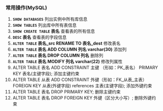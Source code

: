### 常用操作(MySQL)
1. **``SHOW DATABASES``** 列出实例中所有库信息
2. **``SHOW TABLES``** 列出库中所有表信息
3. **``SHOW CREATE TABLE`` 表名** 查看表的所有信息
4. **``DESC`` 表名** 查看表的字段信息
5. **``ALTER TABLE`` 表名_src RENAME TO 表名_dest** 修改表名
6. **``ALTER TABLE`` 表名 ADD COLUMN 列名 varchar(30)** 添加列
7. **``ALTER TABLE`` 表名 DROP COLUMN 列名** 删除列
8. **``ALTER TABLE`` 表名 MODIFY 列名 varchar(22)** 修改列属性
9. ALTER TABLE 表名 ADD CONSTRAINT 主键 （形如：PK_表名） PRIMARY KEY 表名(主键字段); 添加主键约束
10. ALTER TABLE 从表 ADD CONSTRAINT 外键（形如：FK_从表_主表） FOREIGN KEY 从表(外键字段) references 主表(主键字段); 添加外键约束
11. ALTER TABLE 表名 DROP PRIMARY KEY; 删除主键约束
12. ALTER TABLE 表名 DROP FOREIGN KEY 外键（区分大小写）; 删除外键约束

